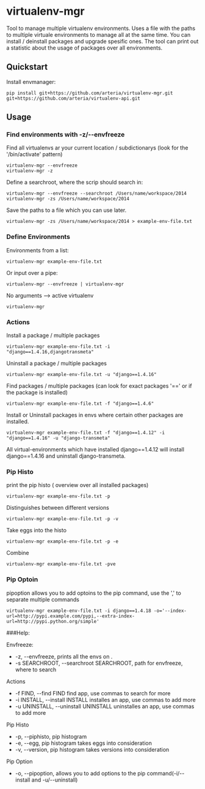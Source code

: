 # virtualenv-mgr

Tool to manage multiple virtualenv environments. Uses a file with the paths to multiple virtuale environments to manage all at the same time. You can install / deinstall packages and upgrade spesific ones. The tool can print out a statistic about the usage of packages over all environments.



## Quickstart

Install envmanager:

    pip install git+https://github.com/arteria/virtualenv-mgr.git git+https://github.com/arteria/virtualenv-api.git
    


## Usage

### Find environments with -z/--envfreeze

Find all virtualenvs ar your current location / subdictionarys (look for the '/bin/activate' pattern)

    virtualenv-mgr --envfreeze
    virtualenv-mgr -z
    
Define a searchroot, where the scrip should search in:

    virtualenv-mgr --envfreeze --searchroot /Users/name/workspace/2014
    virtualenv-mgr -zs /Users/name/workspace/2014
    
Save the paths to a file which you can use later.

    virtualenv-mgr -zs /Users/name/workspace/2014 > example-env-file.txt

### Define Environments

Environments from a list:

    virtualenv-mgr example-env-file.txt

Or input over a pipe:

    virtualenv-mgr --envfreeze | virtualenv-mgr

No arguments --> active virtualenv

    virtualenv-mgr
    
### Actions

Install a package / multiple packages

    virtualenv-mgr example-env-file.txt -i "django==1.4.16,djangotransmeta"
    
Uninstall a package / multiple packages
    
    virtualenv-mgr example-env-file.txt -u "django==1.4.16"
        
Find packages / multiple packages (can look for exact packages '==' or if the package is installed)

    virtualenv-mgr example-env-file.txt -f "django==1.4.6"
    
Install or Uninstall packages in envs where certain other packages are installed.

    virtualenv-mgr example-env-file.txt -f "django==1.4.12" -i "django==1.4.16" -u "django-transmeta"
    
All virtual-environments which have installed django==1.4.12 will install django==1.4.16 and uninstall django-transmeta.
    
### Pip Histo

print the pip histo ( overview over all installed packages)

    virtualenv-mgr example-env-file.txt -p
    
Distinguishes between different versions

    virtualenv-mgr example-env-file.txt -p -v
    
Take eggs into the histo

    virtualenv-mgr example-env-file.txt -p -e
    
Combine

    virtualenv-mgr example-env-file.txt -pve

### Pip Optoin

pipoption allows you to add optoins to the pip command, use the ',' to separate multiple commands

    virtualenv-mgr example-env-file.txt -i django==1.4.18 -o='--index-url=http://pypi.example.com/pypi,--extra-index-url=http://pypi.python.org/simple'
    

###Help:

Envfreeze:
*  -z, --envfreeze,      prints all the envs on .
*  -s SEARCHROOT, --searchroot SEARCHROOT, path for envfreeze, where to search

Actions
*  -f FIND, --find FIND  find app, use commas to search for more
*  -i INSTALL, --install INSTALL installes an app, use commas to add more
*  -u UNINSTALL, --uninstall UNINSTALL uninstalles an app, use commas to add more

Pip Histo
*  -p, --piphisto,        pip histogram
*  -e, --egg,             pip histogram takes eggs into consideration
*  -v, --version,         pip histogram takes versions into consideration

Pip Option

* -o, --pipoption,          allows you to add options to the pip command(-i/--install and -u/--uninstall) 
